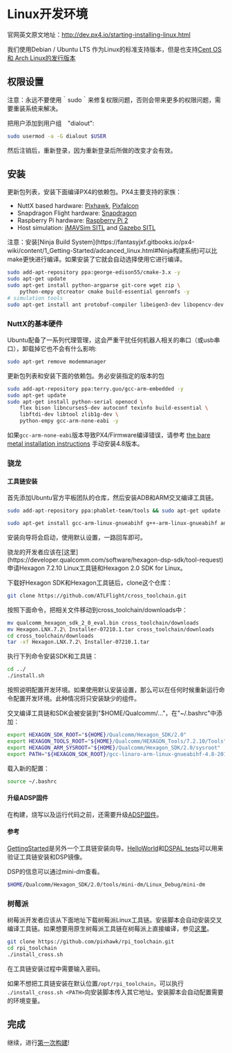 # Linux开发环境
官网英文原文地址：http://dev.px4.io/starting-installing-linux.html

我们使用Debian / Ubuntu LTS 作为Linux的标准支持版本，但是也支持[Cent OS 和 Arch Linux的发行版本](../1_Getting-Started/adcanced_linux.md)

## 权限设置

<aside class="note">
注意：永远不要使用｀sudo｀来修复权限问题，否则会带来更多的权限问题，需要重装系统来解决。
</aside>

把用户添加到用户组　"dialout":

<div class="host-code"></div>

```sh
sudo usermod -a -G dialout $USER
```

然后注销后，重新登录，因为重新登录后所做的改变才会有效。

## 安装

更新包列表，安装下面编译PX4的依赖包。PX4主要支持的家族：

- NuttX based hardware: [Pixhawk](../5_Autopilot-Hardware/pixhawk.md), [Pixfalcon](../5_Autopilot-Hardware/pixfalcon.md)
- Snapdragon Flight hardware: [Snapdragon](../5_Autopilot-Hardware/snapgragon_flight.md)
- Raspberry Pi hardware: [Raspberry Pi 2](../5_Autopilot-Hardware/raspeberry_pi2.md)
- Host simulation: [jMAVSim SITL](../4_Simulation/basic_simulation.md) and [Gazebo SITL](../4_Simulation/gazebo_simulation.md)

<aside class="note">
注意：安装[Ninja Build System](https://fantasyjxf.gitbooks.io/px4-wiki/content/1_Getting-Started/adcanced_linux.html#Ninja构建系统)可以比make更快进行编译。如果安装了它就会自动选择使用它进行编译。
</aside>

<div class="host-code"></div>

```sh
sudo add-apt-repository ppa:george-edison55/cmake-3.x -y
sudo apt-get update
sudo apt-get install python-argparse git-core wget zip \
    python-empy qtcreator cmake build-essential genromfs -y
# simulation tools
sudo apt-get install ant protobuf-compiler libeigen3-dev libopencv-dev openjdk-7-jdk openjdk-7-jre clang-3.5 lldb-3.5 -y
```

### NuttX的基本硬件

Ubuntu配备了一系列代理管理，这会严重干扰任何机器人相关的串口（或usb串口），卸载掉它也不会有什么影响:

<div class="host-code"></div>

```sh
sudo apt-get remove modemmanager
```

更新包列表和安装下面的依赖包。务必安装指定的版本的包

<div class="host-code"></div>

```sh
sudo add-apt-repository ppa:terry.guo/gcc-arm-embedded -y
sudo apt-get update
sudo apt-get install python-serial openocd \
    flex bison libncurses5-dev autoconf texinfo build-essential \
    libftdi-dev libtool zlib1g-dev \
    python-empy gcc-arm-none-eabi -y
```

如果`gcc-arm-none-eabi`版本导致PX4/Firmware编译错误，请参考   [the bare metal installation instructions](../1_Getting-Started/adcanced_linux.md#toolchain-installation) 手动安装4.8版本。

### 骁龙

#### 工具链安装

首先添加Ubuntu官方平板团队的仓库，然后安装ADB和ARM交叉编译工具链。

<div class="host-code"></div>

```sh
sudo add-apt-repository ppa:phablet-team/tools && sudo apt-get update -y
```

<div class="host-code"></div>

```sh
sudo apt-get install gcc-arm-linux-gnueabihf g++-arm-linux-gnueabihf android-tools-adb android-tools-fastboot fakechroot fakeroot -y
```

安装向导将会启动，使用默认设置，一路回车即可。

<aside class="tip">
骁龙的开发者应该在[这里](https://developer.qualcomm.com/software/hexagon-dsp-sdk/tool-request)申请Hexagon 7.2.10 Linux工具链和Hexagon 2.0 SDK for Linux。
</aside>

下载好Hexagon SDK和Hexagon工具链后，clone这个仓库：

<div class="host-code"></div>

```sh
git clone https://github.com/ATLFlight/cross_toolchain.git
```

按照下面命令，把相关文件移动到cross_toolchain/downloads中：

<div class="host-code"></div>

```sh
mv qualcomm_hexagon_sdk_2_0_eval.bin cross_toolchain/downloads
mv Hexagon.LNX.7.2\ Installer-07210.1.tar cross_toolchain/downloads
cd cross_toolchain/downloads
tar -xf Hexagon.LNX.7.2\ Installer-07210.1.tar
```

执行下列命令安装SDK和工具链：

<div class="host-code"></div>

```sh
cd ../
./install.sh
```

按照说明配置开发环境。如果使用默认安装设置，那么可以在任何时候重新运行命令配置开发环境。此种情况将只安装缺少的组件。

交叉编译工具链和SDK会被安装到"$HOME/Qualcomm/..."，在"~/.bashrc"中添加：

<div class="host-code"></div>

```sh
export HEXAGON_SDK_ROOT="${HOME}/Qualcomm/Hexagon_SDK/2.0"
export HEXAGON_TOOLS_ROOT="${HOME}/Qualcomm/HEXAGON_Tools/7.2.10/Tools"
export HEXAGON_ARM_SYSROOT="${HOME}/Qualcomm/Hexagon_SDK/2.0/sysroot"
export PATH="${HEXAGON_SDK_ROOT}/gcc-linaro-arm-linux-gnueabihf-4.8-2013.08_linux/bin:$PATH"
```

载入新的配置：

<div class="host-code"></div>

```sh
source ~/.bashrc
```

#### 升级ADSP固件

在构建，烧写以及运行代码之前，还需要升级[ADSP固件](../12_Debugging-and-Advanced-Topics/advanced-snapdragon.md#updating-the-adsp-firmware)。

#### 参考

[GettingStarted](https://github.com/ATLFlight/ATLFlightDocs/blob/master/GettingStarted.md)是另外一个工具链安装向导。[HelloWorld](https://github.com/ATLFlight/HelloWorld)和[DSPAL tests](https://github.com/ATLFlight/dspal/tree/master/test/dspal_tester)可以用来验证工具链安装和DSP镜像。

DSP的信息可以通过mini-dm查看。

<div class="host-code"></div>

```sh
$HOME/Qualcomm/Hexagon_SDK/2.0/tools/mini-dm/Linux_Debug/mini-dm
```

### 树莓派

树莓派开发者应该从下面地址下载树莓派Linux工具链。安装脚本会自动安装交叉编译工具链。如果想要用原生树莓派工具链在树莓派上直接编译，参见[这里](../5_Autopilot-Hardware/raspeberry_pi2.md#native-builds-optional)。

<div class="host-code"></div>

```sh
git clone https://github.com/pixhawk/rpi_toolchain.git
cd rpi_toolchain
./install_cross.sh
```

在工具链安装过程中需要输入密码。

如果不想把工具链安装在默认位置```/opt/rpi_toolchain```，可以执行``` ./install_cross.sh <PATH>```向安装脚本传入其它地址。安装脚本会自动配置需要的环境变量。

## 完成

继续，进行[第一次构建](../1_Getting-Started/building_the_code.md)!
